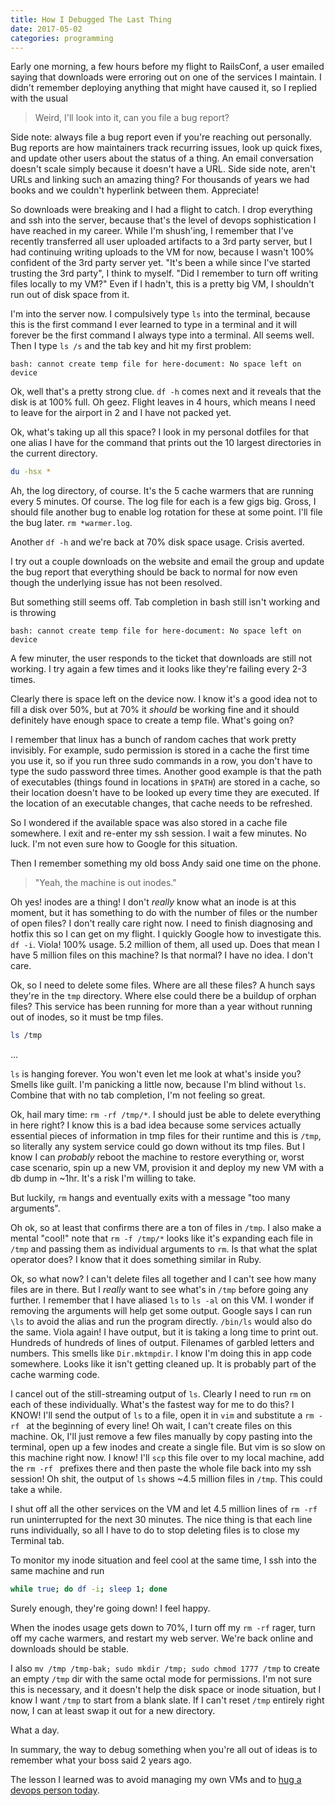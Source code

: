 ```yaml
---
title: How I Debugged The Last Thing
date: 2017-05-02
categories: programming
---
```


Early one morning, a few hours before my flight to RailsConf, a user emailed saying that
downloads were erroring out on one of the services I maintain. I didn't remember deploying
anything that might have caused it, so I replied with the usual

> Weird, I'll look into it, can you file a bug report?

Side note: always file a bug report even if you're reaching out personally. Bug reports are
how maintainers track recurring issues, look up quick fixes, and update other users about
the status of a thing. An email conversation doesn't scale simply
because it doesn't have a URL. Side side note, aren't URLs and linking such an amazing thing?
For thousands of years we had books and we couldn't hyperlink between them. Appreciate!

So downloads were breaking and I had a flight to catch. I drop everything and ssh into
the server, because that's the level of devops sophistication I have reached in my career.
While I'm shush'ing, I remember that I've recently transferred all user uploaded artifacts to
a 3rd party server, but I had continuing writing uploads to the VM for now, because I wasn't 100%
confident of the 3rd party server yet. "It's been a while since I've started trusting the 3rd party",
I think to myself. "Did I remember to turn off writing files locally to my VM?" Even if I hadn't,
this is a pretty big VM, I shouldn't run out of disk space from it.

I'm into the server now. I compulsively type `ls` into the terminal, because this is the first
command I ever learned to type in a terminal and it will forever be the first command I always
type into a terminal. All seems well. Then I type `ls /s` and the tab key and hit my first problem:

```
bash: cannot create temp file for here-document: No space left on device
```

Ok, well that's a pretty strong clue. `df -h` comes next and it reveals that the disk is at 100%
full. Oh geez. Flight leaves in 4 hours, which means I need to leave for the airport in 2 and I
have not packed yet.

Ok, what's taking up all this space? I look in my personal dotfiles for that one alias I have for
the command that prints out the 10 largest directories in the current directory.

```bash
du -hsx *
```

Ah, the log directory, of course. It's the 5 cache warmers that are running every 5 minutes.
Of course. The log file for each is a few gigs big. Gross, I should file another bug to enable
log rotation for these at some point. I'll file the bug later. `rm *warmer.log`.

Another `df -h` and we're back at 70% disk space usage. Crisis averted.

I try out a couple downloads on the website and email the group and update the bug report
that everything should be back to normal for now even though the underlying issue has not been
resolved.

But something still seems off. Tab completion in bash still isn't working and is throwing

```
bash: cannot create temp file for here-document: No space left on device
```

A few minuter, the user responds to the ticket that downloads are still not working. I try again
a few times and it looks like they're failing every 2-3 times.

Clearly there is space left on the device now. I know it's a good idea not to fill a disk
over 50%, but at 70% it *should* be working fine and it should definitely have enough space
to create a temp file. What's going on?

I remember that linux has a bunch of random caches that work pretty invisibly. For example,
sudo permission is stored in a cache the first time you use it, so if you run three sudo commands
in a row, you don't have to type the sudo password three times. Another good example is that the
path of executables (things found in locations in `$PATH`) are stored in a cache, so their location
doesn't have to be looked up every time they are executed. If the location of an executable
changes, that cache needs to be refreshed.

So I wondered if the available space was also stored in a cache file somewhere. I exit and
re-enter my ssh session. I wait a few minutes. No luck. I'm not even sure how to Google for
this situation.

Then I remember something my old boss Andy said one time on the phone.

> "Yeah, the machine is out inodes."

Oh yes! inodes are a thing! I don't _really_ know what an inode is at this moment, but
it has something to do with the number of files or the number of open files? I don't
really care right now. I need to finish diagnosing and hotfix this so
I can get on my flight. I quickly Google how to investigate this. `df -i`. Viola! 100% usage.
5.2 million of them, all used up. Does that mean I have 5 million files on this machine?
Is that normal? I have no idea. I don't care.

Ok, so I need to delete some files. Where are all these files? A hunch says they're in the
`tmp` directory. Where else could there be a buildup of orphan files? This service has been running
for more than a year without running out of inodes, so it must be tmp files.

```bash
ls /tmp
```

...

`ls` is hanging forever. You won't even let me look at what's inside you? Smells like guilt.
I'm panicking a little now, because I'm blind without `ls`. Combine that with no tab completion,
I'm not feeling so great.

Ok, hail mary time: `rm -rf /tmp/*`. I should just be able to delete everything in here right?
I know this is a bad idea because some services actually essential pieces of
information in tmp files for their runtime and this is `/tmp`, so literally any system service
could go down without its tmp files. But I know I can *probably* reboot the machine to restore
everything or, worst case scenario, spin up a new VM, provision it and deploy my new VM with
a db dump in ~1hr. It's a risk I'm willing to take.

But luckily, `rm` hangs and eventually exits with a message "too many arguments".

Oh ok, so at least that confirms there are a ton of files in `/tmp`. I also make a mental "cool!"
note that `rm -f /tmp/*` looks like it's expanding each file in `/tmp` and passing them as individual
arguments to `rm`. Is that what the splat operator does? I know that it does something similar in Ruby.

Ok, so what now? I can't delete files all together and I can't see how many files are in there.
But I *really* want to see what's in `/tmp` before going any further. I remember that I have
aliased `ls` to `ls -al` on this VM. I wonder if removing the arguments will help get some
output. Google says I can run `\ls` to avoid the alias and run the program directly. `/bin/ls`
would also do the same. Viola again! I have output, but it is taking a long time to print out.
Hundreds of hundreds of lines of output. Filenames of garbled letters and numbers. This smells like
`Dir.mktmpdir`. I know I'm doing this in app code somewhere. Looks like it isn't getting cleaned
up. It is probably part of the cache warming code.

I cancel out of the still-streaming output of `ls`. Clearly I need to run `rm` on each of
these individually. What's the fastest way for me to do this? I KNOW! I'll send the output of `ls`
to a file, open it in `vim` and substitute a `rm -rf ` at the beginning of every line!
Oh wait, I can't create files on this machine. Ok, I'll just remove a few files manually
by copy pasting into the terminal, open up a few inodes and create a single file. But vim is so
slow on this machine right now. I know! I'll `scp` this file over to my local machine, add
the `rm -rf ` prefixes there and then paste the whole file back into my ssh session! Oh shit,
the output of `ls` shows ~4.5 million files in `/tmp`. This could take a while.

I  shut off all the other services on the VM and let 4.5 million lines of `rm -rf` run
uninterrupted for the next 30 minutes. The nice thing is that each line runs individually,
so all I have to do to stop deleting files is to close my Terminal tab.

To monitor my inode situation and feel cool at the same time, I ssh into the same machine
and run

```bash
while true; do df -i; sleep 1; done
```

Surely enough, they're going down! I feel happy.

When the inodes usage gets down to 70%, I turn off my `rm -rf` rager, turn off my cache warmers,
and restart my web server. We're back online and downloads should be stable.

I also `mv /tmp /tmp-bak; sudo mkdir /tmp; sudo chmod 1777 /tmp` to create an empty `/tmp` dir
with the same octal mode for permissions. I'm not sure this is necessary, and it
doesn't help the disk space or inode situation, but I know I want `/tmp` to start from a blank
slate. If I can't reset `/tmp` entirely right now, I can at least swap it out for a new
directory.

What a day.

In summary, the way to debug something when you're all out of ideas is to remember what your
boss said 2 years ago.

The lesson I learned was to avoid managing my own VMs and to
[hug a devops person today](https://twitter.com/hashtag/hugops?lang=en).
